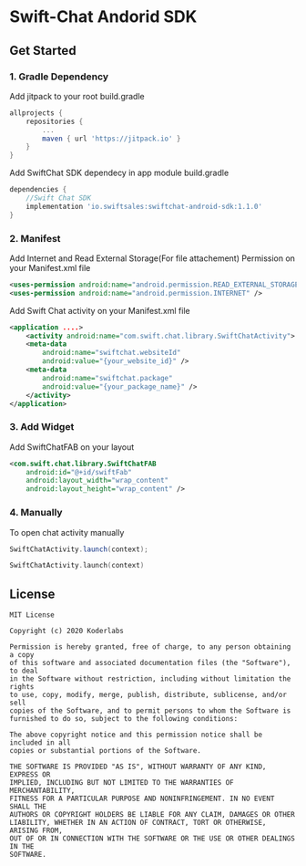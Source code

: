# Swift-Chat Andorid SDK

## Get Started

### 1. Gradle Dependency

Add jitpack to your root build.gradle
```gradle
allprojects {
    repositories {
        ...
        maven { url 'https://jitpack.io' }
    }
}
```

Add SwiftChat SDK dependecy in app module build.gradle
```gradle
dependencies {
    //Swift Chat SDK
    implementation 'io.swiftsales:swiftchat-android-sdk:1.1.0'
}
```

### 2. Manifest

Add Internet and Read External Storage(For file attachement) Permission on your Manifest.xml file
```Manifest.xml
<uses-permission android:name="android.permission.READ_EXTERNAL_STORAGE" />
<uses-permission android:name="android.permission.INTERNET" />
```

Add Swift Chat activity on your Manifest.xml file
```Manifest.xml
<application ....>
    <activity android:name="com.swift.chat.library.SwiftChatActivity">
    <meta-data
        android:name="swiftchat.websiteId"
        android:value="{your_website_id}" />
    <meta-data
        android:name="swiftchat.package"
        android:value="{your_package_name}" />
    </activity>
</application>
```

### 3. Add Widget

Add SwiftChatFAB on your layout

``` your_layout.xml
<com.swift.chat.library.SwiftChatFAB
    android:id="@+id/swiftFab"
    android:layout_width="wrap_content"
    android:layout_height="wrap_content" />
```

### 4. Manually

To open chat activity manually

``` Java
SwiftChatActivity.launch(context);
```

``` Kotlin
SwiftChatActivity.launch(context)
```

## License
```
MIT License

Copyright (c) 2020 Koderlabs

Permission is hereby granted, free of charge, to any person obtaining a copy
of this software and associated documentation files (the "Software"), to deal
in the Software without restriction, including without limitation the rights
to use, copy, modify, merge, publish, distribute, sublicense, and/or sell
copies of the Software, and to permit persons to whom the Software is
furnished to do so, subject to the following conditions:

The above copyright notice and this permission notice shall be included in all
copies or substantial portions of the Software.

THE SOFTWARE IS PROVIDED "AS IS", WITHOUT WARRANTY OF ANY KIND, EXPRESS OR
IMPLIED, INCLUDING BUT NOT LIMITED TO THE WARRANTIES OF MERCHANTABILITY,
FITNESS FOR A PARTICULAR PURPOSE AND NONINFRINGEMENT. IN NO EVENT SHALL THE
AUTHORS OR COPYRIGHT HOLDERS BE LIABLE FOR ANY CLAIM, DAMAGES OR OTHER
LIABILITY, WHETHER IN AN ACTION OF CONTRACT, TORT OR OTHERWISE, ARISING FROM,
OUT OF OR IN CONNECTION WITH THE SOFTWARE OR THE USE OR OTHER DEALINGS IN THE
SOFTWARE.
```

